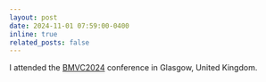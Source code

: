 ```yaml
---
layout: post
date: 2024-11-01 07:59:00-0400
inline: true
related_posts: false
---
```


I attended the [BMVC2024](https://eccv2024.ecva.net/) conference in Glasgow, United Kingdom.
